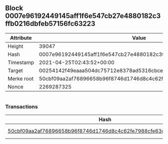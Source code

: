 ## Block 0007e96192449145aff1f6e547cb27e4880182c3ffb0216dbfeb57156fc63223

Attribute | Value
--- | ---
Height | 39047
Hash | 0007e96192449145aff1f6e547cb27e4880182c3ffb0216dbfeb57156fc63223
Timestamp | 2021-04-25T02:43:52+00:00
Target | 00254142f49eaaa504dc75712e8378ad5316cbcead634704b3734b6271167cc4
Merke root | 50cbf09aa2af76896658b96f8746d1746d8c4c62fe7988cfe63c9443a8e1b36d
Nonce | 2269287325

```

```

### Transactions

Hash | Amount
--- | ---
[50cbf09aa2af76896658b96f8746d1746d8c4c62fe7988cfe63c9443a8e1b36d](50cbf09aa2af76896658b96f8746d1746d8c4c62fe7988cfe63c9443a8e1b36d.md) | 10.00000000 SKEPTI 
